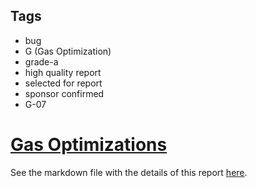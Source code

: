 ## Tags

- bug
- G (Gas Optimization)
- grade-a
- high quality report
- selected for report
- sponsor confirmed
- G-07

# [Gas Optimizations](https://github.com/code-423n4/2023-05-juicebox-findings/issues/141) 

See the markdown file with the details of this report [here](https://github.com/code-423n4/2023-05-juicebox-findings/blob/main/data/JCN-G.md).